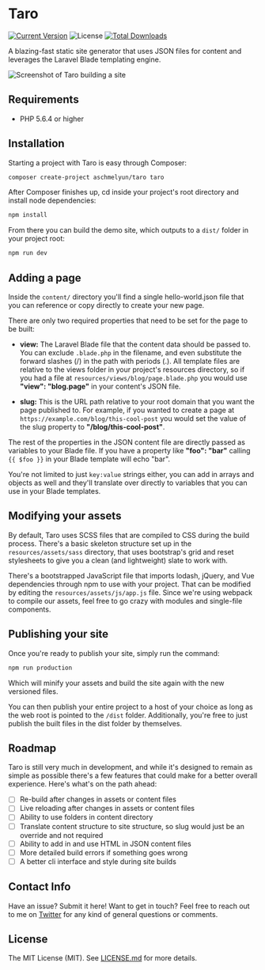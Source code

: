 # Taro

[![Current Version](https://img.shields.io/packagist/v/aschmelyun/taro.svg?style=flat-square)](https://packagist.org/packages/aschmelyun/larametrics)
![License](https://img.shields.io/github/license/aschmelyun/taro.svg?style=flat-square)
[![Total Downloads](https://img.shields.io/packagist/dt/aschmelyun/taro.svg?style=flat-square)](https://packagist.org/packages/aschmelyun/taro)

A blazing-fast static site generator that uses JSON files for content and leverages the Laravel Blade templating engine.

![Screenshot of Taro building a site](https://i.imgur.com/Kxtpbcm.png)

## Requirements
- PHP 5.6.4 or higher 

## Installation
Starting a project with Taro is easy through Composer:

```bash
composer create-project aschmelyun/taro taro
```

After Composer finishes up, cd inside your project's root directory and install node dependencies:

```bash
npm install
```

From there you can build the demo site, which outputs to a `dist/` folder in your project root:

```bash
npm run dev
```

## Adding a page

Inside the `content/` directory you'll find a single hello-world.json file that you can reference or copy directly to create your new page. 

There are only two required properties that need to be set for the page to be built:

- **view:** The Laravel Blade file that the content data should be passed to. You can exclude `.blade.php` in the filename, and even substitute the forward slashes (/) in the path with periods (.). All template files are relative to the views folder in your project's resources directory, so if you had a file at `resources/views/blog/page.blade.php` you would use **"view": "blog.page"** in your content's JSON file.

- **slug:** This is the URL path relative to your root domain that you want the page published to. For example, if you wanted to create a page at `https://example.com/blog/this-cool-post` you would set the value of the slug property to **"/blog/this-cool-post"**. 

The rest of the properties in the JSON content file are directly passed as variables to your Blade file. If you have a property like **"foo": "bar"** calling `{{ $foo }}` in your Blade template will echo "bar".

You're not limited to just `key:value` strings either, you can add in arrays and objects as well and they'll translate over directly to variables that you can use in your Blade templates.

## Modifying your assets

By default, Taro uses SCSS files that are compiled to CSS during the build process. There's a basic skeleton structure set up in the `resources/assets/sass` directory, that uses bootstrap's grid and reset stylesheets to give you a clean (and lightweight) slate to work with.

There's a bootstrapped JavaScript file that imports lodash, jQuery, and Vue dependencies through npm to use with your project. That can be modified by editing the `resources/assets/js/app.js` file. Since we're using webpack to compile our assets, feel free to go crazy with modules and single-file components.

## Publishing your site

Once you're ready to publish your site, simply run the command:

```bash
npm run production
```

Which will minify your assets and build the site again with the new versioned files.

You can then publish your entire project to a host of your choice as long as the web root is pointed to the `/dist` folder. Additionally, you're free to just publish the built files in the dist folder by themselves.

## Roadmap
Taro is still very much in development, and while it's designed to remain as simple as possible there's a few features that could make for a better overall experience. Here's what's on the path ahead:

- [ ] Re-build after changes in assets or content files 
- [ ] Live reloading after changes in assets or content files
- [ ] Ability to use folders in content directory
- [ ] Translate content structure to site structure, so slug would just be an override and not required 
- [ ] Ability to add in and use HTML in JSON content files
- [ ] More detailed build errors if something goes wrong
- [ ] A better cli interface and style during site builds

## Contact Info

Have an issue? Submit it here! Want to get in touch? Feel free to reach out to me on [Twitter](https://twitter.com/aschmelyun) for any kind of general questions or comments.

## License

The MIT License (MIT). See [LICENSE.md](https://github.com/aschmelyun/taro/blob/master/LICENSE.md) for more details.